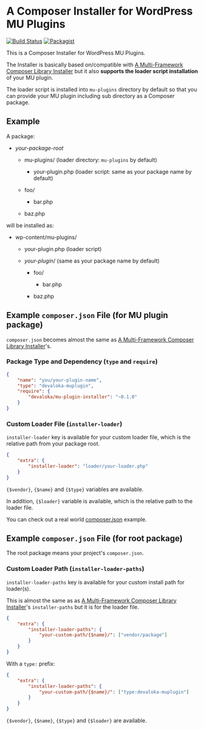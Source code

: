 # A Composer Installer for WordPress MU Plugins

[![Build Status](https://travis-ci.org/devaloka/mu-plugin-installer.svg?branch=master)](https://travis-ci.org/devaloka/mu-plugin-installer) [![Packagist](https://img.shields.io/packagist/v/devaloka/mu-plugin-installer.svg)](https://packagist.org/packages/devaloka/mu-plugin-installer)

This is a Composer Installer for WordPress MU Plugins.

The Installer is basically based on/compatible with [A Multi-Framework Composer Library Installer](https://github.com/composer/installers)
but it also **supports the loader script installation** of your MU plugin.

The loader script is installed into `mu-plugins` directory by default so that
you can provide your MU plugin including sub directory as a Composer package.

## Example

A package:

*   *your-package-root*

    *   mu-plugins/ (loader directory: `mu-plugins` by default)

        *   your-plugin.php (loader script: same as your package name by
            default)

    *   foo/

        *   bar.php 

    *   baz.php

will be installed as:

*   wp-content/mu-plugins/

    *   your-plugin.php (loader script)

    *   *your-plugin*/ (same as your package name by default)

        *   foo/

            *   bar.php

        *   baz.php

## Example `composer.json` File (for MU plugin package)

`composer.json` becomes almost the same as [A Multi-Framework Composer Library Installer](https://github.com/composer/installers)'s.

### Package Type and Dependency (`type` and `require`)

```json
{
    "name": "you/your-plugin-name",
    "type": "devaloka-muplugin",
    "require": {
        "devaloka/mu-plugin-installer": "~0.1.0"
    }
}
```

### Custom Loader File (`installer-loader`)

`installer-loader` key is available for your custom loader file, which is the
relative path from your package root.

```json
{
    "extra": {
        "installer-loader": "loader/your-loader.php"
    }
}
```

`{$vendor}`, `{$name}` and `{$type}` variables are available.

In addition, `{$loader}` variable is available, which is the relative path
to the loader file.

You can check out a real world [composer.json](https://github.com/devaloka/devaloka/blob/master/composer.json) example.

## Example `composer.json` File (for root package)

The root package means your project's `composer.json`.

### Custom Loader Path (`installer-loader-paths`)

`installer-loader-paths` key is available for your custom install path for
loader(s).

This is almost the same as as [A Multi-Framework Composer Library Installer](https://github.com/composer/installers)'s `installer-paths`
but it is for the loader file.

```json
{
    "extra": {
        "installer-loader-paths": {
            "your-custom-path/{$name}/": ["vendor/package"]
        }
    }
}
```

With a `type:` prefix:

```json
{
    "extra": {
        "installer-loader-paths": {
            "your-custom-path/{$name}/": ["type:devaloka-muplugin"]
        }
    }
}
```

`{$vendor}`, `{$name}`, `{$type}` and `{$loader}` are available.
